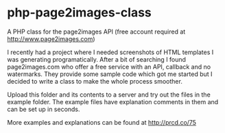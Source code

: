# php-page2images-class

A PHP class for the page2images API (free account required at http://www.page2images.com)

I recently had a project where I needed screenshots of HTML templates I was generating programatically. After a bit of searching I found page2images.com who offer a free service with an API, callback and no watermarks. They provide some sample code which got me started but I decided to write a class to make the whole process smoother. 

Upload this folder and its contents to a server and try out the files in the example folder. The example files have explanation comments in them and can be set up in seconds.

More examples and explanations can be found at http://prcd.co/75
